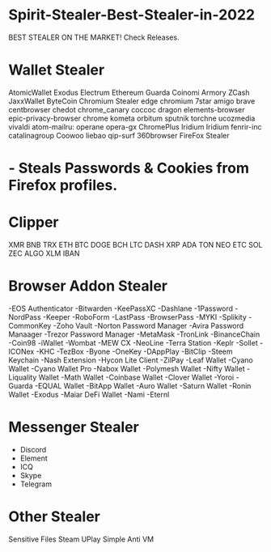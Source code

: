 # Spirit-Stealer-Best-Stealer-in-2022
BEST STEALER ON THE MARKET! 
Check Releases.
# Wallet Stealer
AtomicWallet
Exodus
Electrum
Ethereum
Guarda
Coinomi
Armory
ZCash
JaxxWallet
ByteCoin
Chromium Stealer
edge
chromium
7star
amigo
brave
centbrowser
chedot
chrome_canary
coccoc
dragon
elements-browser
epic-privacy-browser
chrome
kometa
orbitum
sputnik
torchne
ucozmedia
vivaldi
atom-mailru:
operane
opera-gx
ChromePlus
Iridium
Iridium
fenrir-inc
catalinagroup
Coowoo
liebao
qip-surf
360browser
FireFox Stealer
 # - Steals Passwords & Cookies from Firefox profiles.
# Clipper
XMR
BNB
TRX
ETH
BTC
DOGE
BCH
LTC
DASH
XRP
ADA
TON
NEO
ETC
SOL
ZEC
ALGO
XLM
IBAN
# Browser Addon Stealer
-EOS Authenticator
-Bitwarden
-KeePassXC
-Dashlane
-1Password
-NordPass
-Keeper
-RoboForm
-LastPass
-BrowserPass
-MYKI
-Splikity
-CommonKey
-Zoho Vault
-Norton Password Manager
-Avira Password Manaager
-Trezor Password Manager
-MetaMask
-TronLink
-BinanceChain
-Coin98
-iWallet
-Wombat
-MEW CX
-NeoLine
-Terra Station
-Keplr
-Sollet
-ICONex
-KHC
-TezBox
-Byone
-OneKey
-DAppPlay
-BitClip
-Steem Keychain
-Nash Extension
-Hycon Lite Client
-ZilPay
-Leaf Wallet
-Cyano Wallet
-Cyano Wallet Pro
-Nabox Wallet
-Polymesh Wallet
-Nifty Wallet
-Liquality Wallet
-Math Wallet
-Coinbase Wallet
-Clover Wallet
-Yoroi
-Guarda
-EQUAL Wallet
-BitApp Wallet
-Auro Wallet
-Saturn Wallet
-Ronin Wallet
-Exodus
-Maiar DeFi Wallet
-Nami
-Eternl
# Messenger Stealer
- Discord
- Element
- ICQ
- Skype
- Telegram
# Other Stealer
Sensitive Files
Steam
UPlay
Simple Anti VM
